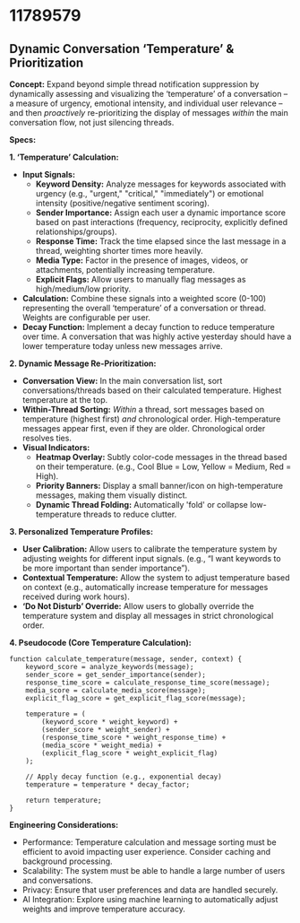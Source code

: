# 11789579

## Dynamic Conversation ‘Temperature’ & Prioritization

**Concept:** Expand beyond simple thread notification suppression by dynamically assessing and visualizing the ‘temperature’ of a conversation – a measure of urgency, emotional intensity, and individual user relevance – and then *proactively* re-prioritizing the display of messages *within* the main conversation flow, not just silencing threads.

**Specs:**

**1. ‘Temperature’ Calculation:**

*   **Input Signals:**
    *   **Keyword Density:** Analyze messages for keywords associated with urgency (e.g., "urgent," "critical," "immediately") or emotional intensity (positive/negative sentiment scoring).
    *   **Sender Importance:** Assign each user a dynamic importance score based on past interactions (frequency, reciprocity, explicitly defined relationships/groups).
    *   **Response Time:** Track the time elapsed since the last message in a thread, weighting shorter times more heavily.
    *   **Media Type:** Factor in the presence of images, videos, or attachments, potentially increasing temperature.
    *   **Explicit Flags:** Allow users to manually flag messages as high/medium/low priority.
*   **Calculation:** Combine these signals into a weighted score (0-100) representing the overall ‘temperature’ of a conversation or thread.  Weights are configurable per user.
*   **Decay Function:**  Implement a decay function to reduce temperature over time.  A conversation that was highly active yesterday should have a lower temperature today unless new messages arrive.

**2. Dynamic Message Re-Prioritization:**

*   **Conversation View:** In the main conversation list, sort conversations/threads based on their calculated temperature.  Highest temperature at the top.
*   **Within-Thread Sorting:** *Within* a thread, sort messages based on temperature (highest first) *and* chronological order.  High-temperature messages appear first, even if they are older.  Chronological order resolves ties.
*   **Visual Indicators:**
    *   **Heatmap Overlay:**  Subtly color-code messages in the thread based on their temperature. (e.g., Cool Blue = Low, Yellow = Medium, Red = High).
    *   **Priority Banners:** Display a small banner/icon on high-temperature messages, making them visually distinct.
    *   **Dynamic Thread Folding:**  Automatically 'fold' or collapse low-temperature threads to reduce clutter.

**3.  Personalized Temperature Profiles:**

*   **User Calibration:** Allow users to calibrate the temperature system by adjusting weights for different input signals.  (e.g., “I want keywords to be more important than sender importance”).
*   **Contextual Temperature:** Allow the system to adjust temperature based on context (e.g., automatically increase temperature for messages received during work hours).
*   **‘Do Not Disturb’ Override:** Allow users to globally override the temperature system and display all messages in strict chronological order.

**4.  Pseudocode (Core Temperature Calculation):**

```
function calculate_temperature(message, sender, context) {
    keyword_score = analyze_keywords(message);
    sender_score = get_sender_importance(sender);
    response_time_score = calculate_response_time_score(message);
    media_score = calculate_media_score(message);
    explicit_flag_score = get_explicit_flag_score(message);

    temperature = (
        (keyword_score * weight_keyword) +
        (sender_score * weight_sender) +
        (response_time_score * weight_response_time) +
        (media_score * weight_media) +
        (explicit_flag_score * weight_explicit_flag)
    );

    // Apply decay function (e.g., exponential decay)
    temperature = temperature * decay_factor;

    return temperature;
}
```

**Engineering Considerations:**

*   Performance:  Temperature calculation and message sorting must be efficient to avoid impacting user experience.  Consider caching and background processing.
*   Scalability:  The system must be able to handle a large number of users and conversations.
*   Privacy:  Ensure that user preferences and data are handled securely.
*   AI Integration:  Explore using machine learning to automatically adjust weights and improve temperature accuracy.